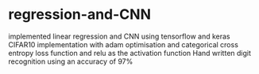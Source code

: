 # regression-and-CNN
implemented linear regression and CNN using tensorflow and keras
CIFAR10 implementation with adam optimisation and categorical cross entropy loss function and relu as the activation function
Hand written digit recognition using an accuracy of 97%

